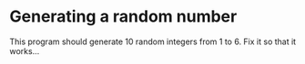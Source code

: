 # Generating a random number

This program should generate 10 random integers from 1 to 6. Fix it so that it works...
